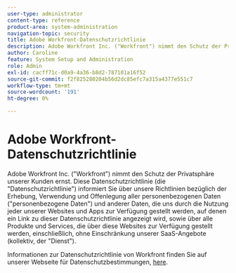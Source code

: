 ```yaml
---
user-type: administrator
content-type: reference
product-area: system-administration
navigation-topic: security
title: Adobe Workfront-Datenschutzrichtlinie
description: Adobe Workfront Inc. ("Workfront") nimmt den Schutz der Privatsphäre unserer Kunden ernst. Diese Datenschutzrichtlinie (die "Datenschutzrichtlinie") informiert Sie über unsere Richtlinien bezüglich der Erhebung, Verwendung und Offenlegung aller personenbezogenen Daten ("personenbezogene Daten") und anderer Daten, die uns durch die Nutzung jeder unserer Websites und Apps zur Verfügung gestellt werden, auf denen ein Link zu dieser Datenschutzrichtlinie angezeigt wird, sowie über alle Produkte und Services, die über diese Websites zur Verfügung gestellt werden, einschließlich, ohne Einschränkung unserer SaaS-Angebote (kollektiv, der "Dienst").
author: Caroline
feature: System Setup and Administration
role: Admin
exl-id: cacff71c-d0a9-4a36-b8d2-787101a16f52
source-git-commit: f2f825280204b56d2dc85efc7a315a4377e551c7
workflow-type: tm+mt
source-wordcount: '191'
ht-degree: 0%

---
```


# Adobe Workfront-Datenschutzrichtlinie

Adobe Workfront Inc. (&quot;Workfront&quot;) nimmt den Schutz der Privatsphäre unserer Kunden ernst. Diese Datenschutzrichtlinie (die &quot;Datenschutzrichtlinie&quot;) informiert Sie über unsere Richtlinien bezüglich der Erhebung, Verwendung und Offenlegung aller personenbezogenen Daten (&quot;personenbezogene Daten&quot;) und anderer Daten, die uns durch die Nutzung jeder unserer Websites und Apps zur Verfügung gestellt werden, auf denen ein Link zu dieser Datenschutzrichtlinie angezeigt wird, sowie über alle Produkte und Services, die über diese Websites zur Verfügung gestellt werden, einschließlich, ohne Einschränkung unserer SaaS-Angebote (kollektiv, der &quot;Dienst&quot;).

Informationen zur Datenschutzrichtlinie von Workfront finden Sie auf unserer Webseite für Datenschutzbestimmungen, [here](https://www.workfront.com/privacy-notice).
